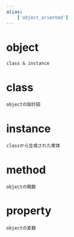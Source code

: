 ```yaml
---
alias:
    ['object_oriented']
---
```

# object
    class & instance
# class
    objectの設計図
# instance
    classから生成された実体
# method
    objectの関数
# property
    objectの変数